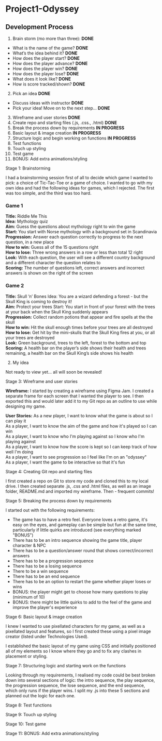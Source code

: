 # Project1-Odyssey

## Development Process

1. Brain storm (mo more than three): **DONE**
 - What is the name of the game? **DONE**
 - What’s the idea behind it? **DONE**
 - How does the player start? **DONE**
 - How does the player advance? **DONE**
 - How does the player win? **DONE**
 - How does the player lose? **DONE**
 - What does it look like? **DONE**
 - How is score tracked/shown? **DONE**
2. Pick an idea **DONE**
 - Discuss ideas with instructor **DONE**
 - Pick your idea! Move on to the next step… **DONE**
3. Wireframe and user stories **DONE**
4. Create repo and starting files (.js, .css., .html) **DONE**
5. Break the process down by requirements **IN PROGRESS**  
6. Basic layout & image creation **IN PROGRESS**
7. Structure logic and begin working on functions **IN PROGRESS**
8. Test functions
9. Touch up styling
10. Test game
11. BONUS: Add extra animations/styling

Stage 1: Brainstorming  

I had a brainstorming session first of all to decide which game I wanted to pick: a choice of Tic-Tac-Toe or a game of choice. I wanted to go with my own idea and had the following ideas for games, which I rejected. The first was too simple, and the third was too hard.

### Game 1
**Title:** Riddle Me This  
**Idea:** Mythology quiz  
**Aim:** Guess the questions about mythology right to win the game  
**Start:** You start with Norse mythology with a background set in Scandinavia  
**Progression:** Answer each question correctly to progress to the next question, in a new place  
**How to win:** Guess all of the 15 questions right  
**How to lose:** Three wrong answers in a row or less than total 12 right  
**Look:** With each question, the user will see a different country background and a different character the question relates to  
**Scoring:** The number of questions left, correct answers and incorrect answers is shown on the right of the screen

### Game 2
**Title:** Skull ’n’ Bones
Idea: You are a wizard defending a forest - but the Skull King is coming to destroy it!  
**Aim:** Protect your trees
Start: You start in front of your forest with the trees at your back when the Skull King suddenly appears  
**Progression:** Collect random potions that appear and fire spells at the the skull  
**How to win:** Hit the skull enough times before your trees are all destroyed 
**How to lose:** Get hit by the mini-skulls that the Skull King fires at you, or all your trees are destroyed  
**Look:** Green background, trees to the left, forest to the bottom and top  
**Scoring:** A health bar on the player’s side shows their health and trees remaining, a health bar on the Skull King’s side shows his health

2. My idea  

Not ready to view yet... all will soon be revealed!

<!-- ### Game 2
**Title:** Odyssey  
**Idea:** You wake up in the Underworld - and you don’t know where you are! Oh no! You don’t belong here at all! You have to get home!  
**Aim:** Get to the other side of the River Styx 
**Start:** You start next to a gate on the banks of the River Styx - the portal to get out is on the other side. The Ferry Man wants you to guess a series of questions to allow you to cross.  
**Progression:** For each correct guess you move forward across the river  
**How to win:** Guess the letters in the word before your guesses run out  
**How to lose:** Fail to solve the puzzle in enough moves or get too many questions wrong and you will be trapped in the Underworld forever  
**Look:** Player is on the shore on the right of the screen, background is starry sky, the river on the bottom, the Ferry Man is in the boat next to the shore on the right of the screen, the portal is on the left of the screen  
**Scoring:** The score and number of guesses left is shown on the bottom of the screen, number of spaces left to cross the river is next to this -->

Stage 3: Wireframe and user stories  

**Wireframe:** I started by creating a wireframe using Figma Jam. I created a separate frame for each screen that I wanted the player to see. I then exported this and would later add it to my Git repo as an outline to use while designing my game.  

**User Stories:** As a new player, I want to know what the game is about so I can play it  
As a player, I want to know the aim of the game and how it's played so I can win  
As a player, I want to know who I'm playing against so I know who I'm playing against  
As a player, I want to know how the score is kept so I can keep track of how well I'm doing  
As a player, I want to see progression so I feel like I'm on an "odyssey"  
As a player, I want the game to be interactive so that it's fun  

Stage 4: Creating Git repo and starting files  

I first created a repo on Git to store my code and cloned this to my local drive. I then created separate .js, .css and .html files, as well as an image folder, README.md and imported my wireframe. Then - frequent commits!

Stage 5: Breaking the process down by requirements  

I started out with the following requirements:  

- The game has to have a retro feel. Everyone loves a retro game, it's easy on the eyes, and gameplay can be simple but fun at the same time, particularly if little quirks are introduced (see everything marked "BONUS")
- There has to be an intro sequence showing the game title, player character & NPC
- There has to be a question/answer round that shows correct/incorrect answers
- There has to be a progression sequence
- There has to be a losing sequence
- There to be a win sequence
- There has to be an end sequence
- There has to be an option to restart the game whether player loses or wins
- BONUS: the player might get to choose how many questions to play (minimum of 10)
- BONUS: there might be little quirks to add to the feel of the game and improve the player's experience

Stage 6: Basic layout & image creation

I knew I wanted to use pixellated characters for my game, as well as a pixellated layout and features, so I first created these using a pixel image creator (listed under Technologies Used).

I established the basic layout of my game using CSS and initially positioned all of my elements so I know where they go and to fix any clashes in placement or styling.

Stage 7: Structuring logic and starting work on the functions

Looking through my requirements, I realised my code could be best broken down into several sections of logic: the intro sequence, the play sequence, the progression sequence, the lose sequence, and the end sequence, which only runs if the player wins. I split my .js into these 5 sections and planned out the logic for each one.  

Stage 8: Test functions  

Stage 9: Touch up styling  

Stage 10: Test game  

Stage 11: BONUS: Add extra animations/styling  


<!-- Create a repository on github enterprise for your project
Clone it to the projects folder on your computer
Add an HTML, CSS, and JS file to the folder
Connect the CSS and JS file to your HTML file and test that they all work
Build the most basic version of your website board in HTML and CSS (very little styling, just a first version)
Write the pseudocode for website logic as comments in your JS file
Choose the correct data type for how your website board should be represented in JS
Add jQuery to your HTML file if you would like to use it instead of vanilla JavScript.
Begin working on the [user stories], 1 at a time
Deploy your application to github pages

!!! Deadline for development !!!
Thursday 25th 9am

Technical requirements
Separate HTML, CSS and JS files
KISS and DRY programming
JS and/or jQuery for DOM manipulation
Deploy online for world to see
Semantic markup for HTML and CSS
Well-formatted, well-commented code
ReadME
List technologies used
Link to wireframes and stories
Document your planning and tella story about your development process + problem-solving strategy
List unsolved problems and bugs that would be fixed in future iterations
Describe how you solved for the winner
Describe how some of your favourite functions work
Projects are due on Friday, 26th Aug 2022 at 10:30am!

Mandatory deliverables
A working website built by me
A Git repo with link to the hosted, working website in the URL section of my Github repo and at least daily commits
A README.md with explanations of the technologies used, the approach taken, installation instructions, unsolved problems, any other useful information etc.
Projects will be submitted by Google Sheet
A 5 minute presentation in which you answer the following questions:
What is the website about?
Is there any information you think might help us understand what you built?
What features did you include
Make sure to include any “new” features, stuff not covered in class
What was the most difficult part of the project?
What was your favourite part of the project to work on?
What would you like to add next? -->








